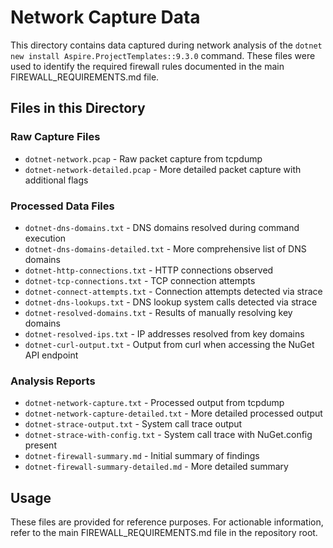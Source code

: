 # Network Capture Data

This directory contains data captured during network analysis of the `dotnet new install Aspire.ProjectTemplates::9.3.0` command. These files were used to identify the required firewall rules documented in the main FIREWALL_REQUIREMENTS.md file.

## Files in this Directory

### Raw Capture Files
- `dotnet-network.pcap` - Raw packet capture from tcpdump
- `dotnet-network-detailed.pcap` - More detailed packet capture with additional flags

### Processed Data Files
- `dotnet-dns-domains.txt` - DNS domains resolved during command execution
- `dotnet-dns-domains-detailed.txt` - More comprehensive list of DNS domains
- `dotnet-http-connections.txt` - HTTP connections observed
- `dotnet-tcp-connections.txt` - TCP connection attempts
- `dotnet-connect-attempts.txt` - Connection attempts detected via strace
- `dotnet-dns-lookups.txt` - DNS lookup system calls detected via strace
- `dotnet-resolved-domains.txt` - Results of manually resolving key domains
- `dotnet-resolved-ips.txt` - IP addresses resolved from key domains
- `dotnet-curl-output.txt` - Output from curl when accessing the NuGet API endpoint

### Analysis Reports
- `dotnet-network-capture.txt` - Processed output from tcpdump
- `dotnet-network-capture-detailed.txt` - More detailed processed output
- `dotnet-strace-output.txt` - System call trace output
- `dotnet-strace-with-config.txt` - System call trace with NuGet.config present
- `dotnet-firewall-summary.md` - Initial summary of findings
- `dotnet-firewall-summary-detailed.md` - More detailed summary

## Usage

These files are provided for reference purposes. For actionable information, refer to the main FIREWALL_REQUIREMENTS.md file in the repository root.
